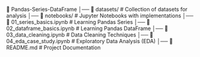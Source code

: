 📂 Pandas-Series-DataFrame
│── 📂 datasets/                  # Collection of datasets for analysis
│── 📂 notebooks/                 # Jupyter Notebooks with implementations
│── 📜 01_series_basics.ipynb      # Learning Pandas Series
│── 📜 02_dataframe_basics.ipynb   # Learning Pandas DataFrame
│── 📜 03_data_cleaning.ipynb      # Data Cleaning Techniques
│── 📜 04_eda_case_study.ipynb     # Exploratory Data Analysis (EDA)
│── 📜 README.md                   # Project Documentation
